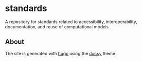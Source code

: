 # standards

A repository for standards related to accessibility, interoperability, documentation, and reuse of computational models. 

## About

The site is generated with [hugo](https://gohugo.io) using the [docsy](https://www.docsy.dev) theme 
